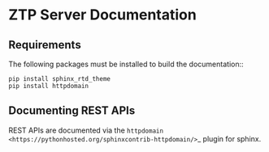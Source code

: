ZTP Server Documentation
========================

Requirements
------------

The following packages must be installed to build the documentation::

    pip install sphinx_rtd_theme
    pip install httpdomain

Documenting REST APIs
---------------------

REST APIs are documented via the `httpdomain <https://pythonhosted.org/sphinxcontrib-httpdomain/>`_ plugin for sphinx.

